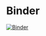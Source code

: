 # Binder
[![Binder](https://mybinder.org/badge_logo.svg)](https://mybinder.org/v2/gh/AlyonaVysotskaya/Binder/HEAD)
